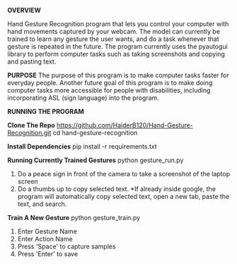 **OVERVIEW**

Hand Gesture Recognition program that lets you control your computer with hand movements captured by your webcam. The model can currently
be trained to learn any gesture the user wants, and do a task whenever that gesture is repeated in the future. The program currently uses
the pyautogui library to perform computer tasks such as taking screenshots and copying and pasting text. 

**PURPOSE**
The purpose of this program is to make computer tasks faster for everyday people.
Another future goal of this program is to make doing computer tasks more accessible for people with disabilities, including incorporating
ASL (sign language) into the program.

**RUNNING THE PROGRAM**

**Clone The Repo**
https://github.com/HaiderB120/Hand-Gesture-Recognition.git
cd hand-gesture-recognition

**Install Dependencies**
pip install -r requirements.txt

**Running Currently Trained Gestures**
python gesture_run.py
1. Do a peace sign in front of the camera to take a screenshot of the laptop screen
2. Do a thumbs up to copy selected text.
     *If already inside google, the program will automatically copy selected text, open a new tab, paste the text, and search.

**Train A New Gesture**
python gesture_train.py
1. Enter Gesture Name
2. Enter Action Name
3. Press 'Space' to capture samples
4. Press 'Enter' to save




